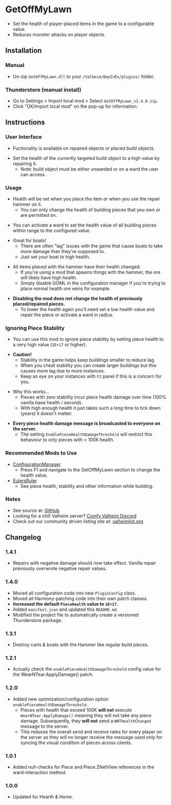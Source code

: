# GetOffMyLawn

  * Set the health of player-placed items in the game to a configurable value.
  * Reduces monster attacks on player objects.

## Installation

### Manual

  * Un-zip `GetOffMyLawn.dll` to your `/Valheim/BepInEx/plugins/` folder.

### Thunderstore (manual install)

  * Go to Settings > Import local mod > Select `GetOffMyLawn_v1.4.0.zip`.
  * Click "OK/Import local mod" on the pop-up for information.

## Instructions

### User Interface

  * Fuctionality is available on repaired objects or placed build objects.

  - Set the health of the currently targeted build object to a high value by repairing it.
    - Note: build object must be either unwarded or on a ward the user can access.

### Usage

  * Health will be set when you place the item or when you use the repair hammer on it.
    * You can only change the health of building pieces that you own or are permitted on.

  - You can activate a ward to set the health value of all building pieces within range to the configured value.

  * Great for boats!
    * There are often "lag" issues with the game that cause boats to take more damage than they're supposed to.
    * Just set your boat to high health. 

  - All items placed with the hammer have their health changed.
    - If you're using a mod that spawns things with the hammer, the ore will likely have high health.
    - Simply disable GOML in the configuration manager if you're trying to place normal health ore veins for example.

  * **Disabling the mod does not change the health of previously placed/repaired pieces.**
    * To lower the health again you'll need set a low health value and repair the piece or activate a ward in radius.

### Ignoring Piece Stability

  * You can use this mod to ignore piece stability by setting piece health to a very high value (`1E+17` or higher).

  - **Caution!**
    - Stability in the game helps keep buildings smaller to reduce lag.
    - When you cheat stability you can create larger buildings but this causes more lag due to more instances.
    - Keep an eye on your instances with `F2` panel if this is a concern for you.

  * Why this works...
    * Pieces with zero stability incur piece health damage over time (100% vanilla base health / second).
    * With high enough health it just takes such a long time to tick down (years) it doesn't matter.

  - **Every piece health damage message is broadcasted to everyone on the server.**
    * The setting `EnablePieceHealthDamageThreshold` will restrict this behaviour to only pieces with < 100K health.

### Recommended Mods to Use

  * [ConfigurationManager](https://valheim.thunderstore.io/package/Azumatt/Official_BepInEx_ConfigurationManager/)﻿.
    * Press F1 and navigate to the GetOffMyLawn section to change the health value.
  * [EulersRuler](https://valheim.thunderstore.io/package/ComfyMods/EulersRuler/)﻿
    * See piece health, stability and other information while building.

### Notes

  * See source at: [GitHub](https://github.com/redseiko/ComfyMods/tree/main/GetOffMyLawn).
  * Looking for a chill Valheim server? [Comfy Valheim Discord](https://discord.gg/ameHJz5PFk)
  * Check out our community driven listing site at: [valheimlist.org](https://valheimlist.org/)

## Changelog

### 1.4.1

  * Repairs with negative damage should now take effect. Vanilla repair previously overwrote negative repair values.

### 1.4.0

  * Moved all configuration code into new `PluginConfig` class.
  * Moved all Harmony-patching code into their own patch classes.
  * **Increased the default `PieceHealth` value to `1E+17`.**
  * Added `manifest.json` and updated this `README.md`.
  * Modified the project file to automatically create a versioned Thunderstore package.

### 1.3.1

  * Destroy carts & boats with the Hammer like regular build pieces.

### 1.2.1

  * Actually check the `enablePieceHealthDamageThreshold` config value for the WearNTear.ApplyDamage() patch.

### 1.2.0

  * Added new optimization/configuration option `enablePieceHealthDamageThreshold`.
    * Pieces with health that exceed 100K **will not** execute `WearNTear.ApplyDamage()` meaning they will not
      take any piece damage. Subsequently, they **will not** send a `WNTHealthChanged` message to the server.
    * This reduces the overall send and receive rates for every player on the server as they will no longer receive
      the message used only for syncing the visual condition of pieces across clients.

### 1.0.1

  * Added null-checks for Piece and Piece.ZNetView references in the ward-interaction method.

### 1.0.0

  * Updated for Hearth & Home.